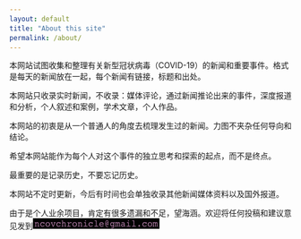 ```yaml
---
layout: default
title: "About this site"
permalink: /about/
---
```


本网站试图收集和整理有关新型冠状病毒（COVID-19）的新闻和重要事件。格式是每天的新闻放在一起，每个新闻有链接，标题和出处。

本网站只收录实时新闻，不收录：媒体评论，通过新闻推论出来的事件，深度报道和分析，个人叙述和案例，学术文章，个人作品。

本网站的初衷是从一个普通人的角度去梳理发生过的新闻。力图不夹杂任何导向和结论。

希望本网站能作为每个人对这个事件的独立思考和探索的起点，而不是终点。

最重要的是记录历史，不要忘记历史。

本网站不定时更新，今后有时间也会单独收录其他新闻媒体资料以及国外报道。

由于是个人业余项目，肯定有很多遗漏和不足，望海涵。欢迎将任何投稿和建议意见发到![看不见邮箱](/assets/image/contct.png)